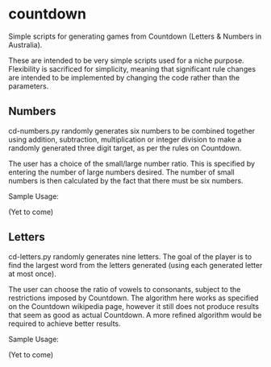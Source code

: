 # countdown
Simple scripts for generating games from Countdown (Letters &amp; Numbers in Australia).

These are intended to be very simple scripts used for a niche purpose. Flexibility is sacrificed for simplicity, meaning that significant rule changes are intended to be implemented by changing the code rather than the parameters.

## Numbers

cd-numbers.py randomly generates six numbers to be combined together using addition, subtraction, multiplication or integer division to make a randomly generated three digit target, as per the rules on Countdown.

The user has a choice of the small/large number ratio. This is specified by entering the number of large numbers desired. The number of small numbers is then calculated by the fact that there must be six numbers.

Sample Usage:

(Yet to come)

## Letters

cd-letters.py randomly generates nine letters. The goal of the player is to find the largest word from the letters generated (using each generated letter at most once).

The user can choose the ratio of vowels to consonants, subject to the restrictions imposed by Countdown. The algorithm here works as specified on the Countdown wikipedia page, however it still does not produce results that seem as good as actual Countdown. A more refined algorithm would be required to achieve better results.

Sample Usage:

(Yet to come)
